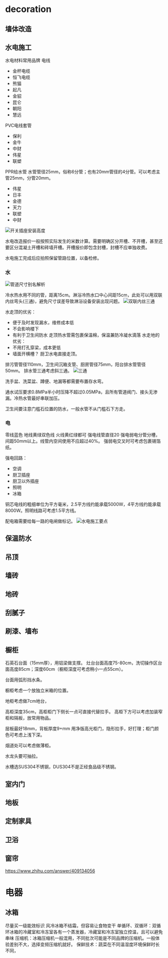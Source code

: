 # decoration
## 墙体改造

## 水电施工
水电材料常用品牌
电线
- 金杯电缆
- 恒飞电缆
- 熊猫
- 起凡
- 金貂
- 昆仑
- 朝阳
- 慧远

PVC电线套管
- 保利
- 金牛
- 中财
- 伟星
- 联塑

PPR给水管
水管管径25mm，俗称6分管；也有20mm管径的4分管。可以考虑主管25mm，分管20mm。
- 伟星
- 日丰
- 金德
- 天力
- 联塑
- 中财

![开关插座安装高度](https://github.com/zhangyunwu/decoration/blob/main/pic/%E5%BC%80%E5%85%B3%E6%8F%92%E5%BA%A7%E5%AE%89%E8%A3%85%E9%AB%98%E5%BA%A6.jpg)

水电改造报价一般按照实际发生的米数计算。需要明确区分开槽、不开槽，甚至还要区分混凝土开槽和砖墙开槽。开槽报价即包含封槽，封槽不应单独收费。

水电施工完成后应拍照保留管路位置，以备检修。
### 水
![管道尺寸别名解析](https://github.com/zhangyunwu/decoration/blob/main/pic/%E7%AE%A1%E9%81%93%E5%B0%BA%E5%AF%B8%E5%88%AB%E5%90%8D%E8%A7%A3%E6%9E%90.jpg)

冷水热水用不同的管，距离15cm。淋浴冷热水口中心间距15cm，此处可以用双联内丝弯头(三通)，避免尺寸误差导致淋浴设备安装出现问题。
![双联内丝三通](https://github.com/zhangyunwu/decoration/blob/main/pic/%E5%8F%8C%E8%81%94%E5%86%85%E4%B8%9D%E4%B8%89%E9%80%9A.jpg)

水走顶的优劣：
- 便于及时发现漏水，维修成本低
- 不会影响楼下
- 有利于卫生间防水
走顶热水管需包裹保温棉，保温兼防冷凝水滴落
水走地的优劣：
- 不用打孔穿梁，成本更低
- 墙面开横槽？
厨卫水电直接走顶。

排污管管径110mm，卫生间沉箱支管、厨房管径75mm，阳台排水管管径50mm。
排水管三通考虑斜三通。
![三通](https://github.com/zhangyunwu/decoration/blob/main/pic/%E6%B0%B4%E7%AE%A1%E4%B8%89%E9%80%9A.jpg)

洗手盆、洗菜盆、蹲便、地漏等都需要布置存水弯。

通水试压要求0.8MPa半小时压降不超过0.05MPa，且所有管道阀门、接头无渗漏。冷热水管最好串联加压。

卫生间要注意门槛石位置的防水，一般水管不从门槛石下方走。

### 电
零线蓝色
地线黄绿双色线
火线黄红绿都可
强电线管直径20
强电弱电分管分槽，间距50mm以上。线管内空间使用不应超过40%。
强弱电交叉时可考虑包裹锡箔纸。

强电回路：
- 空调
- 厨卫插座
- 厨卫以外插座
- 照明
- 冰箱

铜芯电线的粗细单位为平方毫米，2.5平方线约能承载5000W，4平方线约能承载8000W。照明线路可考虑1.5平方线。

配电箱需要给每一路的电闸做标记。
![水电施工要点](https://github.com/zhangyunwu/decoration/blob/main/pic/%E6%B0%B4%E7%94%B5%E6%96%BD%E5%B7%A5%E8%A6%81%E7%82%B9.jpg)

## 保温防水

## 吊顶

## 墙砖

## 地砖

## 刮腻子

## 刷漆、墙布

## 橱柜
石英石台面（15mm厚），用铝梁做支撑。
灶台台面高度75-80cm，洗切操作区台面高度85cm；深度60cm（橱柜深度可考虑稍小一点55cm）。

台面用弧形挡水条。

橱柜考虑一个放独立米箱的位置。

地柜考虑做7cm地台，

高柜深度35cm，高柜柜门下侧长一点可直接代替拉手。
高柜下方可以考虑加装窄柜和隔板，放常用物品。

层板最好18mm，背板厚度9+mm
用净版高光柜门，隐形拉手，好打理；柜门颜色可考虑上浅下深。

烟道处可以考虑做薄柜。

水龙头要可抽拉。

水槽选SUS304不锈钢，DUS304不是正经食品级不锈钢。
## 室内门

## 地板

## 定制家具

## 卫浴


## 窗帘
https://www.zhihu.com/answer/409134056


# 电器
## 冰箱
尽量买一级能效标识
风冷冰箱不结霜，但容易让食物变干
单循环、双循环：双循环冰箱的冷藏室和冷冻室各有一个蒸发器，冷藏室和冷冻室独立控温，且可以避免串味
压缩机：冰箱压缩机一般混用，不同批次可能是不同品牌的压缩机。一般体验差别不大，选择变频压缩机就好。
保鲜技术：蔬菜在不同温湿度环境保鲜时长不同，
